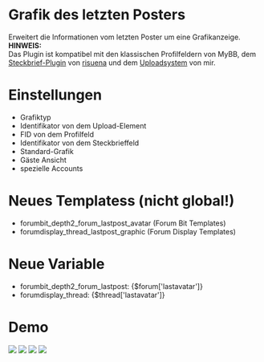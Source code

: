 # Grafik des letzten Posters
Erweitert die Informationen vom letzten Poster um eine Grafikanzeige.<br>
<b>HINWEIS:</b><br>
Das Plugin ist kompatibel mit den klassischen Profilfeldern von MyBB, dem <a href="https://github.com/katjalennartz/application_ucp">Steckbrief-Plugin</a> von <a href="https://github.com/katjalennartz">risuena</a> und dem <a href="https://github.com/little-evil-genius/Upload-System">Uploadsystem</a> von mir.

# Einstellungen
- Grafiktyp
- Identifikator von dem Upload-Element
- FID von dem Profilfeld
- Identifikator von dem Steckbrieffeld
- Standard-Grafik
- Gäste Ansicht
- spezielle Accounts

# Neues Templatess (nicht global!) 
-  forumbit_depth2_forum_lastpost_avatar (Forum Bit Templates)
-  forumdisplay_thread_lastpost_graphic (Forum Display Templates)

# Neue Variable
- forumbit_depth2_forum_lastpost: {$forum['lastavatar']}
- forumdisplay_thread: {$thread['lastavatar']}

# Demo
<img src="https://stormborn.at/plugins/lastgraphic_settings.png">
<img src="https://stormborn.at/plugins/ice_uebersicht_user.png">
<img src="https://stormborn.at/plugins/lastgraphic_gast.png">
<img src="https://stormborn.at/plugins/lastgraphic_threads.png">
